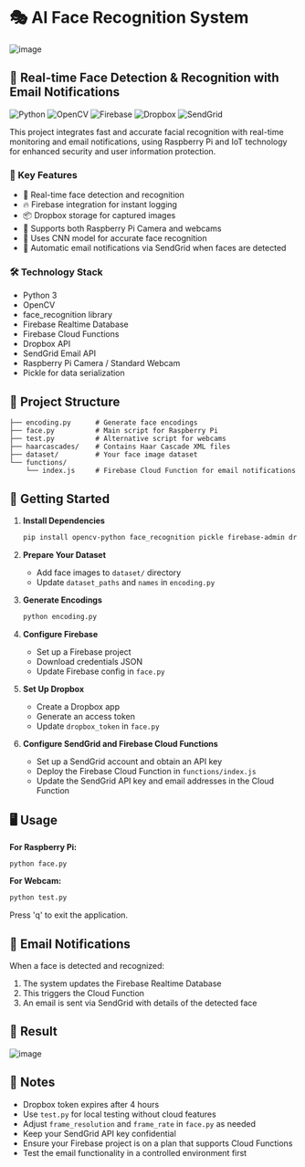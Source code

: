 
# 🎭 AI Face Recognition System
![image](https://github.com/user-attachments/assets/89fdbc11-3cfd-43d3-af03-c3c023083fad)

## 📸 Real-time Face Detection & Recognition with Email Notifications

![Python](https://img.shields.io/badge/Python-3776AB?style=for-the-badge&logo=python&logoColor=white)
![OpenCV](https://img.shields.io/badge/OpenCV-5C3EE8?style=for-the-badge&logo=opencv&logoColor=white)
![Firebase](https://img.shields.io/badge/Firebase-FFCA28?style=for-the-badge&logo=firebase&logoColor=black)
![Dropbox](https://img.shields.io/badge/Dropbox-0061FF?style=for-the-badge&logo=dropbox&logoColor=white)
![SendGrid](https://img.shields.io/badge/SendGrid-1A82E2?style=for-the-badge&logo=sendgrid&logoColor=white)

This project integrates fast and accurate facial recognition with real-time monitoring and email notifications, using Raspberry Pi and IoT technology for enhanced security and user information protection.

### 🌟 Key Features

- 🚀 Real-time face detection and recognition
- 🔥 Firebase integration for instant logging
- 📦 Dropbox storage for captured images
- 🔄 Supports both Raspberry Pi Camera and webcams
- 🧠 Uses CNN model for accurate face recognition
- 📧 Automatic email notifications via SendGrid when faces are detected

### 🛠️ Technology Stack

- Python 3
- OpenCV
- face_recognition library
- Firebase Realtime Database
- Firebase Cloud Functions
- Dropbox API
- SendGrid Email API
- Raspberry Pi Camera / Standard Webcam
- Pickle for data serialization

## 📁 Project Structure

```
├── encoding.py      # Generate face encodings
├── face.py          # Main script for Raspberry Pi
├── test.py          # Alternative script for webcams
├── haarcascades/    # Contains Haar Cascade XML files
├── dataset/         # Your face image dataset
└── functions/
    └── index.js     # Firebase Cloud Function for email notifications
```

## 🚀 Getting Started

1. **Install Dependencies**
   ```bash
   pip install opencv-python face_recognition pickle firebase-admin dropbox
   ```

2. **Prepare Your Dataset**
   - Add face images to `dataset/` directory
   - Update `dataset_paths` and `names` in `encoding.py`

3. **Generate Encodings**
   ```bash
   python encoding.py
   ```

4. **Configure Firebase**
   - Set up a Firebase project
   - Download credentials JSON
   - Update Firebase config in `face.py`

5. **Set Up Dropbox**
   - Create a Dropbox app
   - Generate an access token
   - Update `dropbox_token` in `face.py`

6. **Configure SendGrid and Firebase Cloud Functions**
   - Set up a SendGrid account and obtain an API key
   - Deploy the Firebase Cloud Function in `functions/index.js`
   - Update the SendGrid API key and email addresses in the Cloud Function

## 🖥️ Usage

**For Raspberry Pi:**
```bash
python face.py
```

**For Webcam:**
```bash
python test.py
```

Press 'q' to exit the application.

## 📧 Email Notifications

When a face is detected and recognized:
1. The system updates the Firebase Realtime Database
2. This triggers the Cloud Function
3. An email is sent via SendGrid with details of the detected face

## 🌟 Result
![image](https://github.com/user-attachments/assets/507c271c-0b36-4634-a804-0296a3ed16a3)

## 📝 Notes

- Dropbox token expires after 4 hours
- Use `test.py` for local testing without cloud features
- Adjust `frame_resolution` and `frame_rate` in `face.py` as needed
- Keep your SendGrid API key confidential
- Ensure your Firebase project is on a plan that supports Cloud Functions
- Test the email functionality in a controlled environment first



